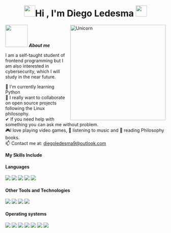 <h1 align="center"><img src="https://i.gifer.com/XiPv.gif" width="35"><b>Hi , I'm Diego Ledesma </b><img src="https://i.gifer.com/XiPv.gif" width="35"></h1>
<!--  -->
<img align="right" width=300px alt="Unicorn" src="https://media0.giphy.com/media/v1.Y2lkPTc5MGI3NjExYTNtaTA3ejRza2t3MGQ0dHh1OTI4MGFhZ2w4bG9tZjd6ZDZvamh6eSZlcD12MV9pbnRlcm5hbF9naWZfYnlfaWQmY3Q9cw/FCffpN404oRZpFbSzl/giphy.gif" />

<img src="https://media3.giphy.com/media/v1.Y2lkPTc5MGI3NjExbTJrc3d5YTV3YzNsZGVleGJzdDlnM29wczA4ajM1am9nN2U3eTFwciZlcD12MV9pbnRlcm5hbF9naWZfYnlfaWQmY3Q9cw/j0yDs1uIaBD8LrlwId/giphy.gif" width="70px">&nbsp;***About me***

I am a self-taught student of frontend programming but I am also interested in cybersecurity, which I will study in the near future.

🌱 I'm currently learning Python <br>
🐧 I really want to collaborate on open source projects following the Linux philosophy.<br>
✔ If you need help with something you can ask me without problem.<br>
🎮I love playing video games, 🎵 listening to music and 📖 reading Philosophy books.<br>
📫 Contact me at: <a href="diegoledesma9@outlook.com">diegoledesma9@outlook.com</a>

<b>My Skills Include</b> 

<h4> Languages </h4>
<span> 
  <img src="https://img.shields.io/badge/HTML5-E34F26?style=for-the-badge&logo=html5&logoColor=white">
  <img src="https://img.shields.io/badge/CSS3-1572B6?style=for-the-badge&logo=css3&logoColor=white">
  <img src="https://img.shields.io/badge/JavaScript-F7DF1E?style=for-the-badge&logo=javascript&logoColor=black">
  <img src="https://img.shields.io/badge/python-3670A0?style=for-the-badge&logo=python&logoColor=ffdd54">
  <img src= "https://img.shields.io/badge/-Arduino-00979D?style=for-the-badge&logo=Arduino&logoColor=white">
 


</span>


<h4> Other Tools and Technologies </h4>
<span>
  <img src="https://img.shields.io/badge/chatGPT-74aa9c?style=for-the-badge&logo=openai&logoColor=white">
  <img src="https://img.shields.io/badge/google%20gemini-8E75B2?style=for-the-badge&logo=google%20gemini&logoColor=white">
  <img src="https://img.shields.io/badge/steam-%23000000.svg?style=for-the-badge&logo=steam&logoColor=white">
  <img src="https://img.shields.io/badge/Reddit-FF4500?style=for-the-badge&logo=reddit&logoColor=white">
  




</span>

<h4> Operating systems </h4>
<span>
  <img src="https://img.shields.io/badge/Linux-FCC624?style=for-the-badge&logo=linux&logoColor=black">
  <img src="https://img.shields.io/badge/Arch%20Linux-1793D1?logo=arch-linux&logoColor=fff&style=for-the-badge">
  <img src="https://img.shields.io/badge/Fedora-294172?style=for-the-badge&logo=fedora&logoColor=white">
  <img src="https://img.shields.io/badge/Kali-268BEE?style=for-the-badge&logo=kalilinux&logoColor=white">
  <img src="https://img.shields.io/badge/Deepin-007CFF?style=for-the-badge&logo=deepin&logoColor=white">
  <img src="https://img.shields.io/badge/chrome%20os-3d89fc?style=for-the-badge&logo=google%20chrome&logoColor=white">
  <img src="https://img.shields.io/badge/Windows%2011-%230079d5.svg?style=for-the-badge&logo=Windows%2011&logoColor=white">
</span>

</div>

